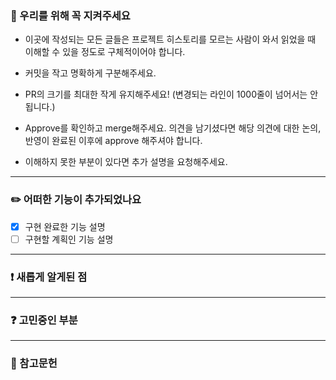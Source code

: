 ### 🔐 우리를 위해 꼭 지켜주세요

- 이곳에 작성되는 모든 글들은 프로젝트 히스토리를 모르는 사람이 와서 읽었을 때 이해할 수 있을 정도로 구체적이어야 합니다.

- 커밋을 작고 명확하게 구분해주세요.

- PR의 크기를 최대한 작게 유지해주세요! (변경되는 라인이 1000줄이 넘어서는 안됩니다.)

- Approve를 확인하고 merge해주세요. 의견을 남기셨다면 해당 의견에 대한 논의, 반영이 완료된 이후에 approve 해주셔야 합니다.

- 이해하지 못한 부분이 있다면 추가 설명을 요청해주세요.

---

### ✏️ 어떠한 기능이 추가되었나요

- [x] 구현 완료한 기능 설명
- [ ] 구현할 계획인 기능 설명

---

### ❗ 새롭게 알게된 점

---

### ❓ 고민중인 부분

---

### 📖 참고문헌
